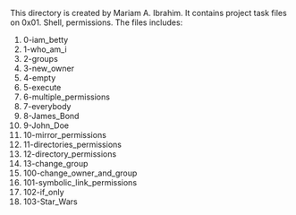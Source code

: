 This directory is created by Mariam A. Ibrahim. It contains project task files on 0x01. Shell, permissions. The files includes:
1. 0-iam_betty
2. 1-who_am_i
3. 2-groups
4. 3-new_owner
5. 4-empty
6. 5-execute
7. 6-multiple_permissions
8. 7-everybody
9. 8-James_Bond
10. 9-John_Doe
11. 10-mirror_permissions
12. 11-directories_permissions
13. 12-directory_permissions
14. 13-change_group
15. 100-change_owner_and_group
16. 101-symbolic_link_permissions
17. 102-if_only
18. 103-Star_Wars
